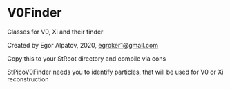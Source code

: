 # V0Finder
Classes for V0, Xi and their finder

Created by Egor Alpatov, 2020, egroker1@gmail.com

Copy this to your StRoot directory and compile via cons

StPicoV0Finder needs you to identify particles, that will be used for V0 or Xi reconstruction
